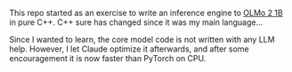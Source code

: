 This repo started as an exercise to write an inference engine to [OLMo 2 1B](https://huggingface.co/allenai/OLMo-2-0425-1B) in pure C++.
C++ sure has changed since it was my main language...

Since I wanted to learn, the core model code is not written with any LLM help.
However, I let Claude optimize it afterwards, and after some encouragement it is now faster than PyTorch on CPU.
